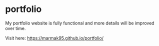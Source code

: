 # portfolio
My portfolio website is fully functional and more details will be improved over time.

Visit here: <a href="https://marmak95.github.io/portfolio/" target="_blank">https://marmak95.github.io/portfolio/</a>